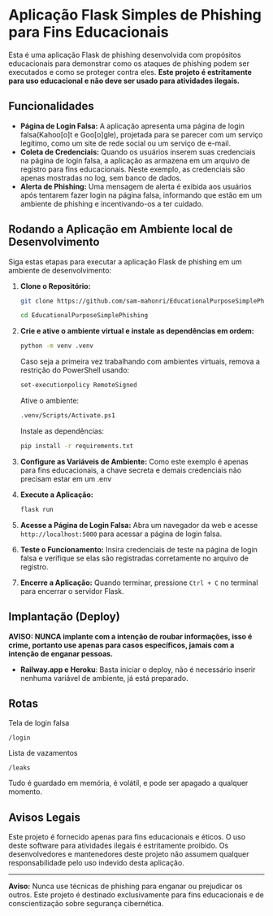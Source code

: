 # Aplicação Flask Simples de Phishing para Fins Educacionais

Esta é uma aplicação Flask de phishing desenvolvida com propósitos educacionais para demonstrar como os ataques de phishing podem ser executados e como se proteger contra eles. **Este projeto é estritamente para uso educacional e não deve ser usado para atividades ilegais.**

## Funcionalidades

- **Página de Login Falsa:** A aplicação apresenta uma página de login falsa(Kahoo[o]t e Goo[o]gle), projetada para se parecer com um serviço legítimo, como um site de rede social ou um serviço de e-mail.
- **Coleta de Credenciais:** Quando os usuários inserem suas credenciais na página de login falsa, a aplicação as armazena em um arquivo de registro para fins educacionais. Neste exemplo, as credenciais são apenas mostradas no log, sem banco de dados.
- **Alerta de Phishing:** Uma mensagem de alerta é exibida aos usuários após tentarem fazer login na página falsa, informando que estão em um ambiente de phishing e incentivando-os a ter cuidado.

## Rodando a Aplicação em Ambiente local de Desenvolvimento

Siga estas etapas para executar a aplicação Flask de phishing em um ambiente de desenvolvimento:

1. **Clone o Repositório:**
   ```bash
   git clone https://github.com/sam-mahonri/EducationalPurposeSimplePhishing.git
   
   cd EducationalPurposeSimplePhishing
   ```

2. **Crie e ative o ambiente virtual e instale as dependências em ordem:**
   ```bash
   python -m venv .venv
   ```
   Caso seja a primeira vez trabalhando com ambientes virtuais, remova a restrição do PowerShell usando:
   ```bash
   set-executionpolicy RemoteSigned
   ```
   Ative o ambiente:
   ```bash
   .venv/Scripts/Activate.ps1
   ```
   Instale as dependências:
   ```bash
   pip install -r requirements.txt
   ```

3. **Configure as Variáveis de Ambiente:**
   Como este exemplo é apenas para fins educacionais, a chave secreta e demais credenciais não precisam estar em um .env

4. **Execute a Aplicação:**
   ```bash
   flask run
   ```

5. **Acesse a Página de Login Falsa:**
   Abra um navegador da web e acesse `http://localhost:5000` para acessar a página de login falsa.

6. **Teste o Funcionamento:**
   Insira credenciais de teste na página de login falsa e verifique se elas são registradas corretamente no arquivo de registro.

7. **Encerre a Aplicação:**
   Quando terminar, pressione `Ctrl + C` no terminal para encerrar o servidor Flask.

## Implantação (Deploy)
**AVISO: NUNCA implante com a intenção de roubar informações, isso é crime, portanto use apenas para casos específicos, jamais com a intenção de enganar pessoas.**

- **Railway.app e Heroku**: Basta iniciar o deploy, não é necessário inserir nenhuma variável de ambiente, já está preparado.

## Rotas

Tela de login falsa
```
/login
```
Lista de vazamentos
```
/leaks
```
Tudo é guardado em memória, é volátil, e pode ser apagado a qualquer momento.

## Avisos Legais

Este projeto é fornecido apenas para fins educacionais e éticos. O uso deste software para atividades ilegais é estritamente proibido. Os desenvolvedores e mantenedores deste projeto não assumem qualquer responsabilidade pelo uso indevido desta aplicação.

---

**Aviso:** Nunca use técnicas de phishing para enganar ou prejudicar os outros. Este projeto é destinado exclusivamente para fins educacionais e de conscientização sobre segurança cibernética.
